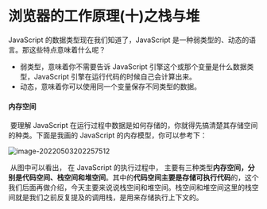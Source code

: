 # 浏览器的工作原理(十)之栈与堆

JavaScript 的数据类型现在我们知道了，JavaScript 是一种弱类型的、动态的语言。那这些特点意味着什么呢？	

- 弱类型，意味着你不需要告诉 JavaScript 引擎这个或那个变量是什么数据类型，JavaScript 引擎在运行代码的时候自己会计算出来。
- 动态，意味着你可以使用同一个变量保存不同类型的数据。

#### 内存空间

​	要理解 JavaScript 在运行过程中数据是如何存储的，你就得先搞清楚其存储空间的种类。下面是我画的 JavaScript 的内存模型，你可以参考下：

![image-20220503202257512](D:\截图\23_浏览器原理(二)\image-20220503202257512.png)

​	从图中可以看出， 在 JavaScript 的执行过程中， 主要有三种类型**内存空间，分别是代码空间、栈空间和堆空间**。其中的**代码空间主要是存储可执行代码**的，这个我们后面再做介绍，今天主要来说说栈空间和堆空间。栈空间和堆空间这里的栈空间就是我们之前反复提及的调用栈，是用来存储执行上下文的。